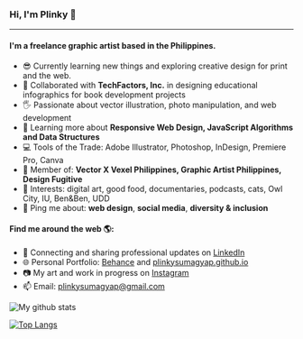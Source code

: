 ### Hi, I'm Plinky 👋
---

<!-- I'm Plinky Sumagyap, a freelance graphic artist focusing on vector illustration and exploring creative design for print and the web. I also design educational infographics for book development projects in collaboration with TechFactors Inc.-->

#### I'm a freelance graphic artist based in the Philippines.

- 😎 Currently learning new things and exploring creative design for print and the web.
- 📖 Collaborated with **TechFactors, Inc.** in designing educational infographics for book development projects
- 🖐 Passionate about vector illustration, photo manipulation, and web development
- 🌱 Learning more about **Responsive Web Design, JavaScript Algorithms and Data Structures**
- 💻 Tools of the Trade: Adobe Illustrator, Photoshop, InDesign, Premiere Pro, Canva
- 🎨 Member of: **Vector X Vexel Philippines, Graphic Artist Philippines, Design Fugitive**
- 💜 Interests: digital art, good food, documentaries, podcasts, cats, Owl City, IU, Ben&Ben, UDD 
- 💬 Ping me about: **web design**, **social media**, **diversity & inclusion**

#### Find me around the web 🌎:
- 💼 Connecting and sharing professional updates on <a href="https://www.linkedin.com/in/plinkysumagyap/">LinkedIn</a>
- 🌐 Personal Portfolio: <a href="https://www.behance.net/plinkysumagyap">Behance</a> and <a href="https://plinkysumagyap.github.io">plinkysumagyap.github.io</a>
- 📷 My art and work in progress on <a href="https://www.instagram.com/plinkydoodles">Instagram</a>
- 📫 Email: plinkysumagyap@gmail.com

![My github stats](https://github-readme-stats.vercel.app/api?username=plinkysumagyap&show_icons=true)

[![Top Langs](https://github-readme-stats.vercel.app/api/top-langs/?username=plinkysumagyap)](https://github.com/plinkysumagyap/github-readme-stats)

<!--
**plinkysumagyap/plinkysumagyap** is a ✨ _special_ ✨ repository because its `README.md` (this file) appears on your GitHub profile.

Here are some ideas to get you started:

- 🔭 I’m currently working on ...
- 🌱 I’m currently learning ...
- 👯 I’m looking to collaborate on ...
- 🤔 I’m looking for help with ...
- 💬 Ask me about ...
- 📫 How to reach me: ...
- 😄 Pronouns: ...
- ⚡ Fun fact: ...



-->



